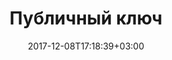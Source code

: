 ---
title: "Публичный ключ"
date: 2017-12-08T17:18:39+03:00
tag: "wiki"
info:
    one: "набор букв и цифр"
    two: "Публичный ключ (public key) — набор букв и цифр, обычно сгенерированный из приватного ключа, который идентифицирует отправителя или получателя средств."
---